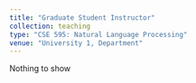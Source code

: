 ```yaml
---
title: "Graduate Student Instructor"
collection: teaching
type: "CSE 595: Natural Language Processing"
venue: "University 1, Department"
---
```


Nothing to show
